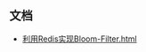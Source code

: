 ## 文档
- [利用Redis实现Bloom-Filter.html](http://paper.franc1st.com/%E5%88%A9%E7%94%A8Redis%E5%AE%9E%E7%8E%B0Bloom-Filter.html)
